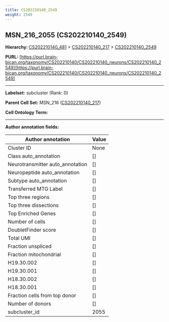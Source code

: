 ```yaml
---
title: CS202210140_2549
weight: 2549
---
```

## MSN_216_2055 (CS202210140_2549)
<b>Hierarchy: </b>
[CS202210140_481](../CS202210140_481) >
[CS202210140_217](../CS202210140_217) >
[CS202210140_2549](../CS202210140_2549)

**PURL:** [https://purl.brain-bican.org/taxonomy/CS202210140/CS202210140_neurons/CS202210140_2549](https://purl.brain-bican.org/taxonomy/CS202210140/CS202210140_neurons/CS202210140_2549)

---


**Labelset:** subcluster (Rank: 0)

**Parent Cell Set:** MSN_216 ([CS202210140_217](../CS202210140_217))



**Cell Ontology Term:** 

[MARKER GENES.]: #


---

[TRANSFERRED ANNOTATIONS.]: #


[AUTHOR ANNOTATION FIELDS.]: #


**Author annotation fields:**

| Author annotation | Value |
|-------------------|-------|
|Cluster ID|None|
|Class auto_annotation|[]|
|Neurotransmitter auto_annotation|[]|
|Neuropeptide auto_annotation|[]|
|Subtype auto_annotation|[]|
|Transferred MTG Label|[]|
|Top three regions|[]|
|Top three dissections|[]|
|Top Enriched Genes|[]|
|Number of cells|[]|
|DoubletFinder score|[]|
|Total UMI|[]|
|Fraction unspliced|[]|
|Fraction mitochondrial|[]|
|H19.30.002|[]|
|H19.30.001|[]|
|H18.30.002|[]|
|H18.30.001|[]|
|Fraction cells from top donor|[]|
|Number of donors|[]|
|subcluster_id|2055|
